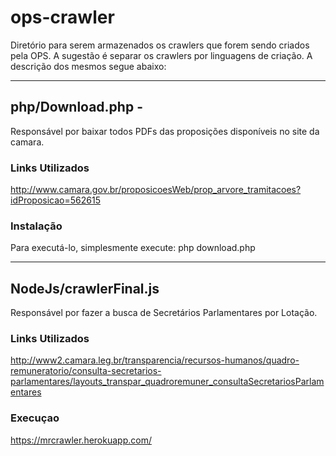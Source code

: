 # ops-crawler

Diretório para serem armazenados os crawlers que forem sendo criados pela OPS. 
A sugestão é separar os crawlers por linguagens de criação. A descrição dos mesmos segue abaixo: 

---------------------------------------------------------------------------------------------------------------------------------
## php/Download.php - 

Responsável por baixar todos PDFs das proposições disponíveis no site da camara. 

### Links Utilizados

http://www.camara.gov.br/proposicoesWeb/prop_arvore_tramitacoes?idProposicao=562615

### Instalação

Para executá-lo, simplesmente execute: php download.php

---------------------------------------------------------------------------------------------------------------------------------
## NodeJs/crawlerFinal.js 

Responsável por fazer a busca de Secretários Parlamentares por Lotação. 

### Links Utilizados 

http://www2.camara.leg.br/transparencia/recursos-humanos/quadro-remuneratorio/consulta-secretarios-parlamentares/layouts_transpar_quadroremuner_consultaSecretariosParlamentares

### Execuçao

https://mrcrawler.herokuapp.com/  
